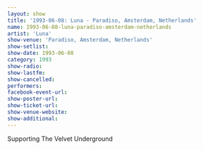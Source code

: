 ```yaml
---
layout: show
title: '1993-06-08: Luna - Paradiso, Amsterdam, Netherlands'
name: 1993-06-08-luna-paradiso-amsterdam-netherlands
artist: 'Luna'
show-venue: 'Paradiso, Amsterdam, Netherlands'
show-setlist: 
show-date: 1993-06-08
category: 1993
show-radio: 
show-lastfm: 
show-cancelled: 
performers: 
facebook-event-url: 
show-poster-url: 
show-ticket-url: 
show-venue-website: 
show-additional: 
---
```


Supporting The Velvet Underground